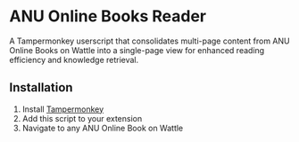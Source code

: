 # ANU Online Books Reader

A Tampermonkey userscript that consolidates multi-page content from ANU Online Books on Wattle into a single-page view for enhanced reading efficiency and knowledge retrieval.

## Installation
1. Install [Tampermonkey](https://github.com/Tampermonkey/tampermonkey?tab=readme-ov-file)
2. Add this script to your extension
3. Navigate to any ANU Online Book on Wattle